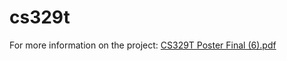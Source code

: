 # cs329t
For more information on the project: [CS329T Poster Final (6).pdf](https://github.com/user-attachments/files/18473097/CS329T.Poster.Final.6.pdf)
